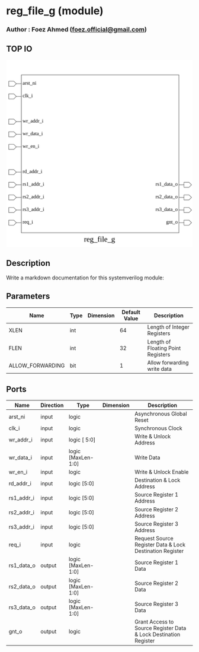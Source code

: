 # reg_file_g (module)

### Author : Foez Ahmed (foez.official@gmail.com)

## TOP IO
<img src="./reg_file_g_top.svg">

## Description

Write a markdown documentation for this systemverilog module:

## Parameters
|Name|Type|Dimension|Default Value|Description|
|-|-|-|-|-|
|XLEN|int||64|Length of Integer Registers|
|FLEN|int||32|Length of Floating Point Registers|
|ALLOW_FORWARDING|bit||1|Allow forwarding write data|

## Ports
|Name|Direction|Type|Dimension|Description|
|-|-|-|-|-|
|arst_ni|input|logic||Asynchronous Global Reset|
|clk_i|input|logic||Synchronous Clock|
|wr_addr_i|input|logic [ 5:0]||Write & Unlock Address|
|wr_data_i|input|logic [MaxLen-1:0]||Write Data|
|wr_en_i|input|logic||Write & Unlock Enable|
|rd_addr_i|input|logic [5:0]||Destination & Lock Address|
|rs1_addr_i|input|logic [5:0]||Source Register 1 Address|
|rs2_addr_i|input|logic [5:0]||Source Register 2 Address|
|rs3_addr_i|input|logic [5:0]||Source Register 3 Address|
|req_i|input|logic||Request Source Register Data & Lock Destination Register|
|rs1_data_o|output|logic [MaxLen-1:0]||Source Register 1 Data|
|rs2_data_o|output|logic [MaxLen-1:0]||Source Register 2 Data|
|rs3_data_o|output|logic [MaxLen-1:0]||Source Register 3 Data|
|gnt_o|output|logic||Grant Access to Source Register Data & Lock Destination Register|
